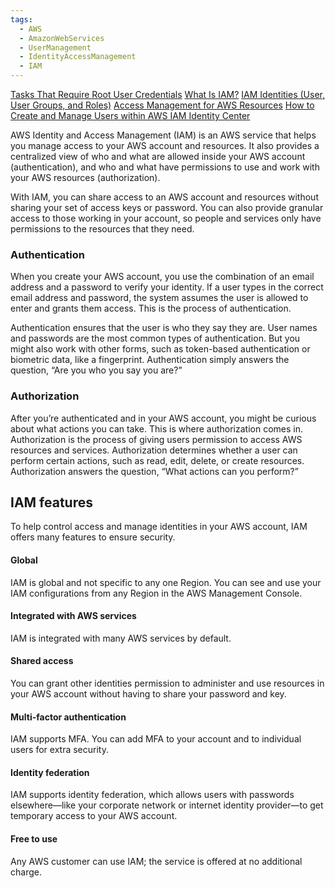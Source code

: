 ```yaml
---
tags:
  - AWS
  - AmazonWebServices
  - UserManagement
  - IdentityAccessManagement
  - IAM
---
```

[Tasks That Require Root User Credentials](https://docs.aws.amazon.com/accounts/latest/reference/root-user-tasks.html)
[What Is IAM?](https://docs.aws.amazon.com/en_us/IAM/latest/UserGuide/introduction.html)
[IAM Identities (User, User Groups, and Roles)](https://docs.aws.amazon.com/en_us/IAM/latest/UserGuide/id.html)
[Access Management for AWS Resources](https://docs.aws.amazon.com/en_us/IAM/latest/UserGuide/access.html)
[How to Create and Manage Users within AWS IAM Identity Center](https://aws.amazon.com/blogs/security/how-to-create-and-manage-users-within-aws-sso/)



AWS Identity and Access Management (IAM) is an AWS service that helps you manage access to your AWS account and resources. It also provides a centralized view of who and what are allowed inside your AWS account (authentication), and who and what have permissions to use and work with your AWS resources (authorization).

With IAM, you can share access to an AWS account and resources without sharing your set of access keys or password. You can also provide granular access to those working in your account, so people and services only have permissions to the resources that they need.

### Authentication

When you create your AWS account, you use the combination of an email address and a password to verify your identity. If a user types in the correct email address and password, the system assumes the user is allowed to enter and grants them access. This is the process of authentication.  
  
Authentication ensures that the user is who they say they are. User names and passwords are the most common types of authentication. But you might also work with other forms, such as token-based authentication or biometric data, like a fingerprint. Authentication simply answers the question, “Are you who you say you are?”

### Authorization

After you’re authenticated and in your AWS account, you might be curious about what actions you can take. This is where authorization comes in. Authorization is the process of giving users permission to access AWS resources and services. Authorization determines whether a user can perform certain actions, such as read, edit, delete, or create resources. Authorization answers the question, “What actions can you perform?”

## IAM features  

To help control access and manage identities in your AWS account, IAM offers many features to ensure security.

#### Global

IAM is global and not specific to any one Region. You can see and use your IAM configurations from any Region in the AWS Management Console.

#### Integrated with AWS services

IAM is integrated with many AWS services by default.

#### Shared access

You can grant other identities permission to administer and use resources in your AWS account without having to share your password and key.

#### Multi-factor authentication

IAM supports MFA. You can add MFA to your account and to individual users for extra security.

#### Identity federation

IAM supports identity federation, which allows users with passwords elsewhere—like your corporate network or internet identity provider—to get temporary access to your AWS account.

#### Free to use

Any AWS customer can use IAM; the service is offered at no additional charge.

